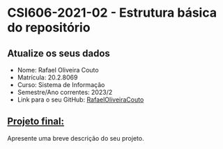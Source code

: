 # **CSI606-2021-02 - Estrutura básica do repositório**

## Atualize os seus dados

- Nome: Rafael Oliveira Couto
- Matrícula: 20.2.8069
- Curso: Sistema de Informação
- Semestre/Ano correntes: 2023/2
- Link para o seu GitHub: [RafaelOliveiraCouto](https://github.com/RafaelOliveiraCouto)

## [Projeto final:](./Projeto/README.md)

Apresente uma breve descrição do seu projeto.
